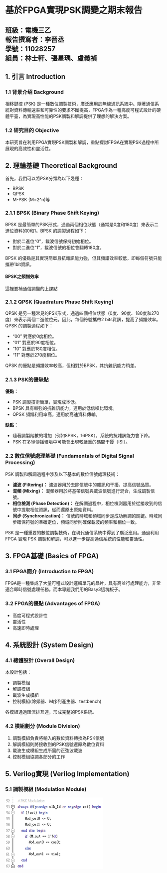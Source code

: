 # 基於FPGA實現PSK調變之期末報告
班級：電機三乙<br>
報告撰寫者：李晉丞<br>
學號：11028257<br>
組員：林士軒、張星瑀、盧義禎<br>
-----------------------------
## 1. 引言 Introduction
### 1.1 背景介绍 Background
相移鍵控 (PSK) 是一種數位調製技術，廣泛應用於無線通訊系統中。隨著通信系統對資料傳輸速率和可靠性的要求不斷提高，FPGA作為一種高度可程式設計的硬體平臺，為實現高性能的PSK調製和解調提供了理想的解決方案。

### 1.2 研究目的 Objective
本研究旨在利用FPGA實現PSK調製和解調，重點探討FPGA在實現PSK過程中所展現的高效性和靈活性。

## 2. 理輪基礎 Theoretical Background
首先，我們可以將PSK分類為以下幾種：
- BPSK
- QPSK
- M-PSK (M=2^n)等

### 2.1.1 BPSK (Binary Phase Shift Keying)
BPSK 是最簡單的PSK形式，通過兩個相位狀態（通常是0度和180度）來表示二進位資料的0和1。BPSK 的調製過程如下：

- 對於二進位“0”，載波信號保持初始相位。
- 對於二進位“1”，載波信號的相位會翻轉180度。

BPSK 的優點是其實現簡單且抗雜訊能力強，但其頻譜效率較低，即每個符號只能攜帶1bit資訊。

#### BPSK之頻譜效率
這裡要補通信調變的上課點

### 2.1.2 QPSK (Quadrature Phase Shift Keying)
QPSK 是另一種常見的PSK形式，通過四個相位狀態（0度、90度、180度和270度）來表示兩個二進位位元。因此，每個符號攜帶2 bits資訊，提高了頻譜效率。QPSK 的調製過程如下：

- “00” 對應於0度相位。
- “01” 對應於90度相位。
- “10” 對應於180度相位。
- “11” 對應於270度相位。


QPSK 的優點是頻譜效率較高，但相對於BPSK，其抗雜訊能力稍差。

### 2.1.3 PSK的優缺點

**優點：**
- PSK 調製技術簡單，實現成本低。
- BPSK 具有較強的抗雜訊能力，適用於低信噪比環境。
- QPSK 頻譜利用率高，適用於高速資料傳輸。

**缺點：**
- 隨著調製階數的增加（例如8PSK，16PSK），系統的抗雜訊能力會下降。
- PSK 在多徑傳播環境中可能會出現較嚴重的碼間干擾（ISI）。<br>

### 2.2 數位信號處理基礎 (Fundamentals of Digital Signal Processing)

PSK 調製和解調過程中涉及以下基本的數位信號處理技術：

- **濾波 (Filtering)：** 濾波器用於去除信號中的雜訊和干擾，提高信號品質。
- **混頻 (Mixing)：** 混頻器用於將基帶信號與載波信號進行混合，生成調製信號。
- **相位檢測 (Phase Detection)：** 在解調過程中，相位檢測器用於從接收到的信號中提取相位資訊，從而還原出原始資料。
- **同步 (Synchronization)：** 信號的時域和頻域同步是成功解調的關鍵。時域同步確保符號的準確定位，頻域同步則確保載波的頻率和相位一致。

PSK 是一種重要的數位調製技術，在現代通信系統中得到了廣泛應用。通過利用 FPGA 實現 PSK 調製和解調，可以進一步提高通信系統的性能和靈活性。


## 3. FPGA基礎 (Basics of FPGA)
### 3.1 FPGA簡介 (Introduction to FPGA)
FPGA是一種集成了大量可程式設計邏輯單元的晶片，具有高並行處理能力，非常適合即時信號處理任務。而本專題我們用的Basy3這塊板子。

### 3.2 FPGA的優點 (Advantages of FPGA)
- 高度可程式設計性
- 靈活性
- 高速即時處理


## 4. 系統設計 (System Design)
### 4.1 總體設計 (Overall Design)
本設計包括：
- 調製模組
- 解調模組
- 載波生成模組
- 控制模組(除頻器、M序列產生器、testbench)


各模組通過匯流排互連，形成完整的PSK系統。

### 4.2 模組劃分 (Module Division)
1. 調製模組負責將輸入的數位資料轉換為PSK信號
2. 解調模組則將接收到的PSK信號還原為數位資料
3. 載波生成模組生成所需的正弦波載波
4. 控制模組協調各部分的工作


## 5. Verilog實現 (Verilog Implementation)
### 5.1 調製模組 (Modulation Module)
![alt text](image.png)

### 
